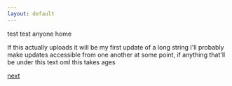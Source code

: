```yaml
---
layout: default
---
```


test test anyone home

If this actually uploads it will be my first update of a long string 
I'll probably make updates accessible from one another at some point, if anything that'll be under this text oml this takes ages

[next](nopeika.github.io/updates/u2.html)
